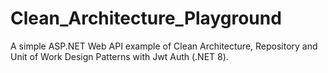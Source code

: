 # Clean_Architecture_Playground
A simple ASP.NET Web API example of Clean Architecture, Repository and Unit of Work Design Patterns with Jwt Auth (.NET 8).
